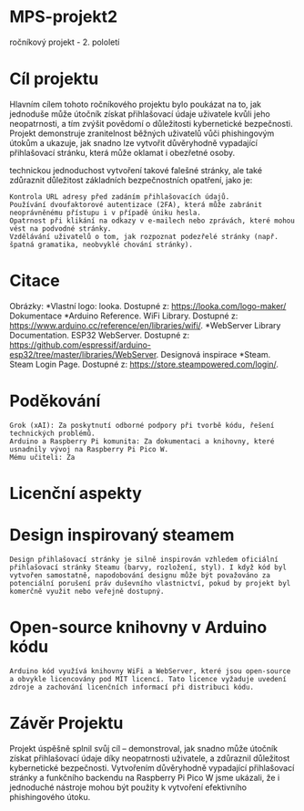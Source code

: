 # MPS-projekt2
ročníkový projekt - 2. pololetí

# Cíl projektu
  Hlavním cílem tohoto ročníkového projektu bylo poukázat na to, jak jednoduše může útočník získat přihlašovací údaje uživatele kvůli jeho neopatrnosti, a tím zvýšit povědomí o důležitosti kybernetické bezpečnosti. Projekt demonstruje zranitelnost běžných uživatelů vůči        phishingovým útokům a ukazuje, jak snadno lze vytvořit důvěryhodně vypadající přihlašovací stránku, která může oklamat i obezřetné osoby.

  technickou jednoduchost vytvoření takové falešné stránky, ale také zdůraznit důležitost základních bezpečnostních opatření, jako je:

    Kontrola URL adresy před zadáním přihlašovacích údajů.
    Používání dvoufaktorové autentizace (2FA), která může zabránit neoprávněnému přístupu i v případě úniku hesla.
    Opatrnost při klikání na odkazy v e-mailech nebo zprávách, které mohou vést na podvodné stránky.
    Vzdělávání uživatelů o tom, jak rozpoznat podezřelé stránky (např. špatná gramatika, neobvyklé chování stránky).

# Citace
  Obrázky:
    *Vlastní logo: looka. Dostupné z: https://looka.com/logo-maker/
   Dokumentace
    *Arduino Reference. WiFi Library. Dostupné z: https://www.arduino.cc/reference/en/libraries/wifi/.
    *WebServer Library Documentation. ESP32 WebServer. Dostupné z: https://github.com/espressif/arduino-esp32/tree/master/libraries/WebServer.
   Designová inspirace
    *Steam. Steam Login Page. Dostupné z: https://store.steampowered.com/login/.
# Poděkování
    Grok (xAI): Za poskytnutí odborné podpory při tvorbě kódu, řešení technických problémů.
    Arduino a Raspberry Pi komunita: Za dokumentaci a knihovny, které usnadnily vývoj na Raspberry Pi Pico W.
    Mému učiteli: Za 

# Licenční aspekty
  # Design inspirovaný steamem
    Design přihlašovací stránky je silně inspirován vzhledem oficiální přihlašovací stránky Steamu (barvy, rozložení, styl). I když kód byl vytvořen samostatně, napodobování designu může být považováno za potenciální porušení práv duševního vlastnictví, pokud by projekt byl      komerčně využit nebo veřejně dostupný.
  # Open-source knihovny v Arduino kódu
    Arduino kód využívá knihovny WiFi a WebServer, které jsou open-source a obvykle licencovány pod MIT licencí. Tato licence vyžaduje uvedení zdroje a zachování licenčních informací při distribuci kódu.
# Závěr Projektu 
  Projekt úspěšně splnil svůj cíl – demonstroval, jak snadno může útočník získat přihlašovací údaje díky neopatrnosti uživatele, a zdůraznil důležitost kybernetické bezpečnosti. Vytvořením důvěryhodně vypadající přihlašovací stránky a funkčního backendu na Raspberry Pi Pico    W jsme ukázali, že i jednoduché nástroje mohou být použity k vytvoření efektivního phishingového útoku.
